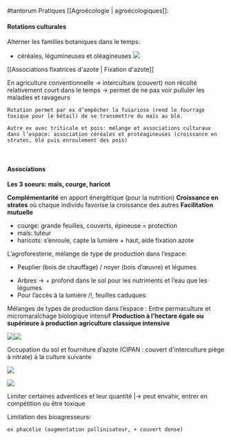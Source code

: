 #tantorum
Pratiques [[Agroécologie | agroécologiques]]:

#### Rotations culturales

Alterner les familles botaniques dans le temps:
* céréales, légumineuses et oléagineuses
![](https://lh6.googleusercontent.com/WcH8Mbdj8JkLk3YKvPduow4gl0whjwGbIf_uVpHzTbmnHFeukR-iuMtjSLK8dOPN3M0iegcfXvNZHH4qkJ46puAaDJvr7AHmloK7yfOFc48dXKRSHCgEcz9YmAWgrTYfQ1G0pRdbZZXrT7bS0iEB673m5wXoO7kOHZg5-RBQ2qPSM1MauFi4dslO1bgp-w)

[[Associations fixatrices d'azote | Fixation d'azote]]

En agriculture conventionnelle -> interculture (couvert) non récolté relativement court dans le temps
-> permet de ne pas voir pulluler les maladies et ravageurs

	Rotation permet par ex d’empêcher la fusariose (rend le fourrage toxique pour le bétail) de se transmettre du maïs au blé.

	Autre ex avec triticale et pois: mélange et associations culturaux dans l’espace: association céréales et protéagineuses (croissance en strates, blé puis enroulement des pois)
<br>

#### Associations

**Les 3 soeurs: maïs, courge, haricot**

**Complémentarité** en apport énergétique (pour la nutrition)
**Croissance en strates** où chaque individu favorise la croissance des autres
**Facilitation mutuelle**
- courge: grande feuilles, couverts, épineuse = protection
-  maïs: tuteur
- haricots: s’enroule, capte la lumière + haut, aide fixation azote

L’agroforesterie, mélange de type de production dans l’espace:
<br>
* Peuplier (bois de chauffage) / noyer (bois d’œuvre) et légumes
- Arbres -> + profond dans le sol pour les nutriments et l’eau que les légumes
- Pour l’accès à la lumière /!\, feuilles caduques.

Mélanges de types de production dans l’espace : Entre permaculture et micromaraîchage biologique intensif
**Production à l’hectare égale ou supérieure à production agriculture classique intensive** 

![](https://lh3.googleusercontent.com/5nTMYSF-WV3cfvDYGP9NmHGhZX5NAAjzwlzOt60X_1XWqk6HOY_9tzGGgyHKzp9uXQYLtMbFfb5FLrpA9zZTxVVjigl4LteFXTU-yNfYZllvLgdz8mFLOC5F8NS4c-Cn9wRl5maF0MiEgPgASxlazvkUwaZ85pHwg1ScwBZrcVQmXYszHBqSsXvIEb0fEA)![](https://lh3.googleusercontent.com/5nTMYSF-WV3cfvDYGP9NmHGhZX5NAAjzwlzOt60X_1XWqk6HOY_9tzGGgyHKzp9uXQYLtMbFfb5FLrpA9zZTxVVjigl4LteFXTU-yNfYZllvLgdz8mFLOC5F8NS4c-Cn9wRl5maF0MiEgPgASxlazvkUwaZ85pHwg1ScwBZrcVQmXYszHBqSsXvIEb0fEA)

Occupation du sol et fourniture d’azote (CIPAN : couvert d'interculture piège à nitrate) à la culture suivante

![](https://lh4.googleusercontent.com/lJQcWCj89ZUBXVcQDO_CxLCvFp59lKi-GgejqZAW5VOIFo60f8ymyXrMAYraEy2uMwjneL4BRZD2FDzZMxiIZLMhGtPHrB2k1SP2u1C_7LZlNArxloWBxVzTEjHkgkA09ZTy_4gKp1WC54xyklH12j2PYPypgOE_u2seFE5vYsCNTer4QgsrQ3Apo7jiVw)

![](https://lh5.googleusercontent.com/8i2LM9FZgBQeIthR12RX0PR8Y4qEE3enjkFyaVMGH-mt0FPPENfjfln_yLlbrCcpKkGwg6rCySvhKX65483qO9z0Tus6hGQ5hYUKAgL4LyEX6eyWy-UrHJvQ9vMUhtkKf9DOugDaLp8Wh6n2rb8EayKyyROEuenULCBbL_eqHrVi5heNLBOeM-RMcrlSAQ)

Limiter certaines adventices et leur quantité
|-> peut envahir, entrer en compétition ou être toxique

Limitation des bioagresseurs: 

	ex phacélie (augmentation pollinisateur, + couvert dense)

